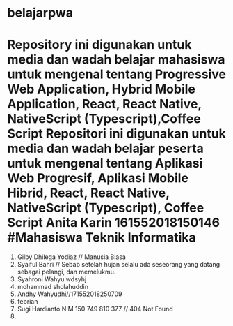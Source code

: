 # belajarpwa

Repository ini digunakan untuk media dan wadah belajar mahasiswa untuk mengenal tentang Progressive Web Application, Hybrid Mobile Application, React, React Native, NativeScript (Typescript),Coffee Script
Repositori ini digunakan untuk media dan wadah belajar peserta untuk mengenal tentang Aplikasi Web Progresif, Aplikasi Mobile Hibrid, React, React Native, NativeScript (Typescript), Coffee Script
Anita Karin 161552018150146
#Mahasiswa Teknik Informatika
=======
1. Gilby Dhilega Yodiaz // Manusia Biasa
2. Syaiful Bahri // Sebab setelah hujan selalu ada seseorang yang datang sebagai pelangi, dan memelukmu.
3. Syahroni Wahyu wdsyhj
4. mohammad sholahuddin
5. Andhy Wahyudhi//171552018250709
6. febrian
7. Sugi Hardianto NIM 150 749 810 377 // 404 Not Found
8.

